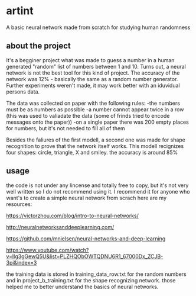 # artint
A basic neural network made from scratch for studying human randomness

## about the project

It's a begginer project what was made to guess a number in a human generated "random" list of numbers between 1 and 10.
Turns out, a neural network is not the best tool for this kind of project. The accuracy of the network was 12% - basically the same as a random number generator.
Further experiments weren't made, it may work better with an iduvidual persons data.

The data was collected on paper with the following rules:
-the numbers must be as numbers as possible
-a number cannot appear twice in a row (this was used to valiadate the data (some of frinds tried to encode messages onto the paper))
-on a single paper there was 200 empty places for numbers, but it's not needed to fill all of them

Besides the faliures of the first modell, a second one was made for shape recognition to prove that the network itself works.
This modell recignizes four shapes: circle, triangle, X and smiley. the accuracy is around 85%

## usage
the code is not under any lincense and totally free to copy, but it's not very well written so I do not recommend using it. I recommend it for anyone who want's to create a simple neural network from scrach
here are my resources:

https://victorzhou.com/blog/intro-to-neural-networks/

http://neuralnetworksanddeeplearning.com/

https://github.com/mnielsen/neural-networks-and-deep-learning

https://www.youtube.com/watch?v=Ilg3gGewQ5U&list=PLZHQObOWTQDNU6R1_67000Dx_ZCJB-3pi&index=3

the training data is stored in training_data_row.txt for the random numbers and in project_b_training.txt for the shape recognizing network.
those helped me to better understand the basics of neural networks.
